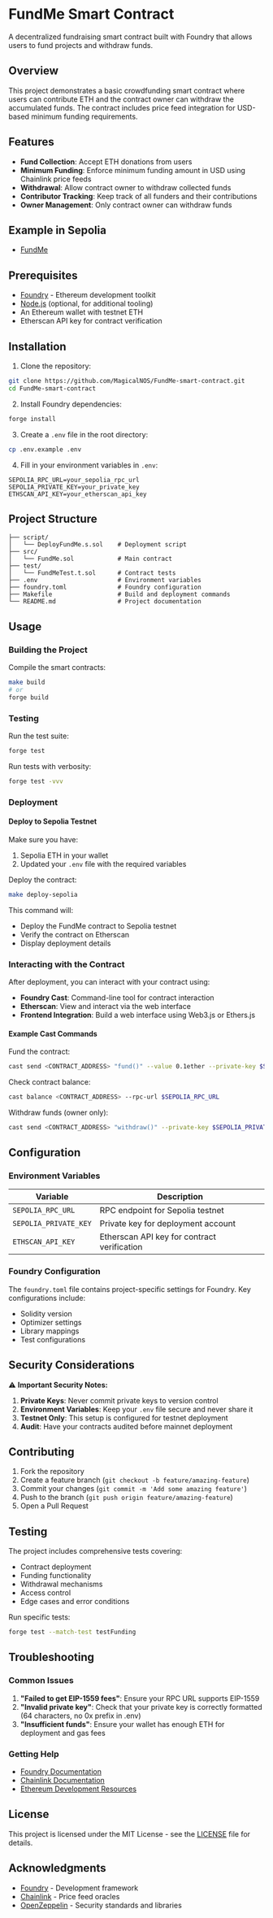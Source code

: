 # FundMe Smart Contract

A decentralized fundraising smart contract built with Foundry that allows users to fund projects and withdraw funds.

## Overview

This project demonstrates a basic crowdfunding smart contract where users can contribute ETH and the contract owner can withdraw the accumulated funds. The contract includes price feed integration for USD-based minimum funding requirements.

## Features

- **Fund Collection**: Accept ETH donations from users
- **Minimum Funding**: Enforce minimum funding amount in USD using Chainlink price feeds
- **Withdrawal**: Allow contract owner to withdraw collected funds
- **Contributor Tracking**: Keep track of all funders and their contributions
- **Owner Management**: Only contract owner can withdraw funds

## Example in Sepolia
- [FundMe](https://sepolia.etherscan.io/address/0x6659540010416b8482b316d81364c0800efdc573#code)

## Prerequisites

- [Foundry](https://getfoundry.sh/) - Ethereum development toolkit
- [Node.js](https://nodejs.org/) (optional, for additional tooling)
- An Ethereum wallet with testnet ETH
- Etherscan API key for contract verification

## Installation

1. Clone the repository:
```bash
git clone https://github.com/MagicalNOS/FundMe-smart-contract.git
cd FundMe-smart-contract
```

2. Install Foundry dependencies:
```bash
forge install
```

3. Create a `.env` file in the root directory:
```bash
cp .env.example .env
```

4. Fill in your environment variables in `.env`:
```env
SEPOLIA_RPC_URL=your_sepolia_rpc_url
SEPOLIA_PRIVATE_KEY=your_private_key
ETHSCAN_API_KEY=your_etherscan_api_key
```

## Project Structure

```
├── script/
│   └── DeployFundMe.s.sol    # Deployment script
├── src/
│   └── FundMe.sol            # Main contract
├── test/
│   └── FundMeTest.t.sol      # Contract tests
├── .env                      # Environment variables
├── foundry.toml              # Foundry configuration
├── Makefile                  # Build and deployment commands
└── README.md                 # Project documentation
```

## Usage

### Building the Project

Compile the smart contracts:

```bash
make build
# or
forge build
```

### Testing

Run the test suite:

```bash
forge test
```

Run tests with verbosity:

```bash
forge test -vvv
```

### Deployment

#### Deploy to Sepolia Testnet

Make sure you have:
1. Sepolia ETH in your wallet
2. Updated your `.env` file with the required variables

Deploy the contract:

```bash
make deploy-sepolia
```

This command will:
- Deploy the FundMe contract to Sepolia testnet
- Verify the contract on Etherscan
- Display deployment details

### Interacting with the Contract

After deployment, you can interact with your contract using:

- **Foundry Cast**: Command-line tool for contract interaction
- **Etherscan**: View and interact via the web interface
- **Frontend Integration**: Build a web interface using Web3.js or Ethers.js

#### Example Cast Commands

Fund the contract:
```bash
cast send <CONTRACT_ADDRESS> "fund()" --value 0.1ether --private-key $SEPOLIA_PRIVATE_KEY --rpc-url $SEPOLIA_RPC_URL
```

Check contract balance:
```bash
cast balance <CONTRACT_ADDRESS> --rpc-url $SEPOLIA_RPC_URL
```

Withdraw funds (owner only):
```bash
cast send <CONTRACT_ADDRESS> "withdraw()" --private-key $SEPOLIA_PRIVATE_KEY --rpc-url $SEPOLIA_RPC_URL
```

## Configuration

### Environment Variables

| Variable | Description |
|----------|-------------|
| `SEPOLIA_RPC_URL` | RPC endpoint for Sepolia testnet |
| `SEPOLIA_PRIVATE_KEY` | Private key for deployment account |
| `ETHSCAN_API_KEY` | Etherscan API key for contract verification |

### Foundry Configuration

The `foundry.toml` file contains project-specific settings for Foundry. Key configurations include:

- Solidity version
- Optimizer settings
- Library mappings
- Test configurations

## Security Considerations

⚠️ **Important Security Notes:**

1. **Private Keys**: Never commit private keys to version control
2. **Environment Variables**: Keep your `.env` file secure and never share it
3. **Testnet Only**: This setup is configured for testnet deployment
4. **Audit**: Have your contracts audited before mainnet deployment

## Contributing

1. Fork the repository
2. Create a feature branch (`git checkout -b feature/amazing-feature`)
3. Commit your changes (`git commit -m 'Add some amazing feature'`)
4. Push to the branch (`git push origin feature/amazing-feature`)
5. Open a Pull Request

## Testing

The project includes comprehensive tests covering:

- Contract deployment
- Funding functionality
- Withdrawal mechanisms
- Access control
- Edge cases and error conditions

Run specific tests:
```bash
forge test --match-test testFunding
```

## Troubleshooting

### Common Issues

1. **"Failed to get EIP-1559 fees"**: Ensure your RPC URL supports EIP-1559
2. **"Invalid private key"**: Check that your private key is correctly formatted (64 characters, no 0x prefix in .env)
3. **"Insufficient funds"**: Ensure your wallet has enough ETH for deployment and gas fees

### Getting Help

- [Foundry Documentation](https://book.getfoundry.sh/)
- [Chainlink Documentation](https://docs.chain.link/)
- [Ethereum Development Resources](https://ethereum.org/developers/)

## License

This project is licensed under the MIT License - see the [LICENSE](LICENSE) file for details.

## Acknowledgments

- [Foundry](https://github.com/foundry-rs/foundry) - Development framework
- [Chainlink](https://chain.link/) - Price feed oracles
- [OpenZeppelin](https://openzeppelin.com/) - Security standards and libraries
